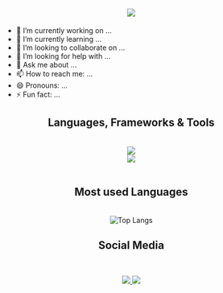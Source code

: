 <h1 align="center">
    <img src="https://readme-typing-svg.herokuapp.com/?font=Open+Sans&size=40&center=true&vCenter=true&width=700&height=70&duration=4000&lines=Hi+There!+👋;+I'm+Pasindu+Weerasingha!;+I+am+a+Software+Engineer" style="color: blue;" />
</h1>


- 🔭 I’m currently working on ...
- 🌱 I’m currently learning ...
- 👯 I’m looking to collaborate on ...
- 🤔 I’m looking for help with ...
- 💬 Ask me about ...
- 📫 How to reach me: ...
- 😄 Pronouns: ...
- ⚡ Fun fact: ...

<h2 align="center">Languages, Frameworks & Tools</h2>
<br/>
<div align="center">
    <img src="https://skillicons.dev/icons?i=java,typescript,javascript,nodejs,spring,html,css,tailwind,github,express,mongodb,hibernate,jquery,mysql,react" /><br>
    <img src="https://skillicons.dev/icons?i=angular,maven,gradle,firebase,bootstrap,vscode,git,eclipse,postman,linux,idea,gcp" /><br>
 <br/>
</div>

<h2 align="center">Most used Languages</h2>
<br/>

<div style="display: flex; justify-content: center">
    <img align="center" src="https://github-readme-stats.vercel.app/api/top-langs/?username=Pasinduhash&layout=compact" alt="Top Langs" />
</div>



<h2 align="center">Social Media</h2>
<br/>
<p align="center">
  <a href="https://github.com/PasinduHash">
    <img src="https://skillicons.dev/icons?i=github" />
  </a>
    <a href="https://www.linkedin.com/in/pasinduweerasingha/">
    <img src="https://skillicons.dev/icons?i=linkedin" />
  </a>
</p>


<br/>

